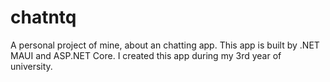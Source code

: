 # chatntq
A personal project of mine, about an chatting app. This app is built by .NET MAUI and ASP.NET Core. I created this app during my 3rd year of university.
